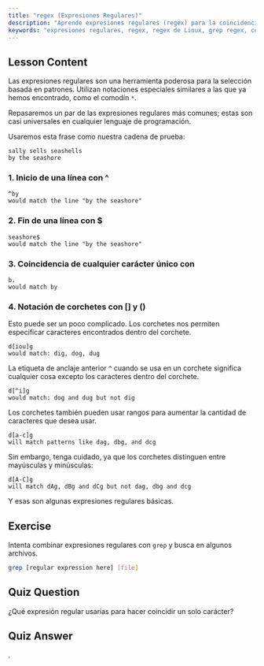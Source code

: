 ```yaml
---
title: "regex (Expresiones Regulares)"
description: "Aprende expresiones regulares (regex) para la coincidencia de patrones en Linux. Comprende la sintaxis de regex como ^, $, ., y [] para la manipulación de texto. ¡Mejora tus habilidades con grep!"
keywords: "expresiones regulares, regex, regex de Linux, grep regex, coincidencia de patrones, tutorial de regex, comandos de Linux, principiante"
---
```


## Lesson Content

Las expresiones regulares son una herramienta poderosa para la selección basada en patrones. Utilizan notaciones especiales similares a las que ya hemos encontrado, como el comodín `*`.

Repasaremos un par de las expresiones regulares más comunes; estas son casi universales en cualquier lenguaje de programación.

Usaremos esta frase como nuestra cadena de prueba:

```plaintext
sally sells seashells
by the seashore
```

### 1. Inicio de una línea con ^

```plaintext
^by
would match the line "by the seashore"
```

### 2. Fin de una línea con $

```plaintext
seashore$
would match the line "by the seashore"
```

### 3. Coincidencia de cualquier carácter único con

```plaintext
b.
would match by
```

### 4. Notación de corchetes con [] y ()

Esto puede ser un poco complicado. Los corchetes nos permiten especificar caracteres encontrados dentro del corchete.

```plaintext
d[iou]g
would match: dig, dog, dug
```

La etiqueta de anclaje anterior `^` cuando se usa en un corchete significa cualquier cosa excepto los caracteres dentro del corchete.

```plaintext
d[^i]g
would match: dog and dug but not dig
```

Los corchetes también pueden usar rangos para aumentar la cantidad de caracteres que desea usar.

```plaintext
d[a-c]g
will match patterns like dag, dbg, and dcg
```

Sin embargo, tenga cuidado, ya que los corchetes distinguen entre mayúsculas y minúsculas:

```plaintext
d[A-C]g
will match dAg, dBg and dCg but not dag, dbg and dcg
```

Y esas son algunas expresiones regulares básicas.

## Exercise

Intenta combinar expresiones regulares con `grep` y busca en algunos archivos.

```bash
grep [regular expression here] [file]
```

## Quiz Question

¿Qué expresión regular usarías para hacer coincidir un solo carácter?

## Quiz Answer

.
